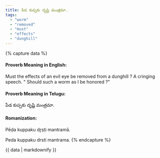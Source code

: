```yaml
---
title: పేడ కుప్పకు దృష్టి మంత్రమా.
tags:
  - "worm"
  - "removed"
  - "must"
  - "effects"
  - "dunghill"
---
```


{% capture data %}
#### Proverb Meaning in English:
Must the effects of an evil eye be removed from a dunghill ?
A cringing speech. " Should such a worm as I be honored ?"

#### Proverb Meaning in Telugu:
పేడ కుప్పకు దృష్టి మంత్రమా.

#### Romanization:
Pēḍa kuppaku dr̥ṣṭi mantramā.

Peda kuppaku drsti mantrama.
{% endcapture %}

{{ data | markdownify }}

